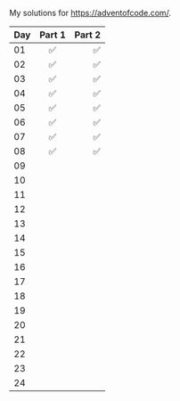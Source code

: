 My solutions for https://adventofcode.com/.

| Day       | Part 1          | Part 2 |
| ------------- |:-------------:| -----:|
| 01     | :white_check_mark: | :white_check_mark: |
| 02     | :white_check_mark: | :white_check_mark: |
| 03     | :white_check_mark: | :white_check_mark: |
| 04     | :white_check_mark: | :white_check_mark: |
| 05     | :white_check_mark: | :white_check_mark: |
| 06     | :white_check_mark: | :white_check_mark: |
| 07     | :white_check_mark: | :white_check_mark: |
| 08     | :white_check_mark: | :white_check_mark: |
| 09     |  |  |
| 10     |  |  |
| 11     |  |  |
| 12     |  |  |
| 13     |  |  |
| 14     |  |  |
| 15     |  |  |
| 16     |  |  |
| 17     |  |  |
| 18     |  |  |
| 19     |  |  |
| 20     |  |  |
| 21     |  |  |
| 22     |  |  |
| 23     |  |  |
| 24     |  |  |